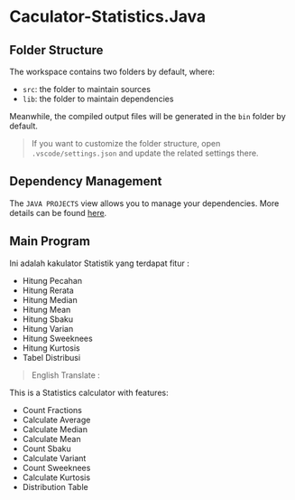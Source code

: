 # Caculator-Statistics.Java

## Folder Structure

The workspace contains two folders by default, where:

- `src`: the folder to maintain sources
- `lib`: the folder to maintain dependencies

Meanwhile, the compiled output files will be generated in the `bin` folder by default.

> If you want to customize the folder structure, open `.vscode/settings.json` and update the related settings there.

## Dependency Management

The `JAVA PROJECTS` view allows you to manage your dependencies. More details can be found [here](https://github.com/microsoft/vscode-java-dependency#manage-dependencies).

## Main Program

Ini adalah kakulator Statistik yang terdapat fitur :
- Hitung Pecahan
- Hitung Rerata
- Hitung Median
- Hitung Mean
- Hitung Sbaku
- Hitung Varian
- Hitung Sweeknees
- Hitung Kurtosis
- Tabel Distribusi

> English Translate :

This is a Statistics calculator with features:
- Count Fractions
- Calculate Average
- Calculate Median
- Calculate Mean
- Count Sbaku
- Calculate Variant
- Count Sweeknees
- Calculate Kurtosis
- Distribution Table
